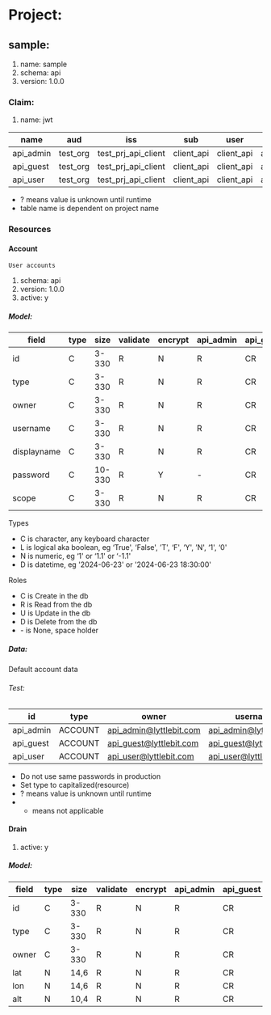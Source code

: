 # Project: 
## sample:
1. name: sample
1. schema: api
1. version: 1.0.0

### Claim:
1. name: jwt

| name      | aud                 | iss                       | sub        | user       | scope     | key |
|-----------|---------------------|---------------------------|------------|------------|-----------|-----|
| api_admin | test_org | test_prj_api_client | client_api | client_api | api_admin | ?   |
| api_guest | test_org | test_prj_api_client | client_api | client_api | api_guest | 0   |
| api_user  | test_org | test_prj_api_client | client_api | client_api | api_user  | ?   |

* ? means value is unknown until runtime
* table name is dependent on project name

### Resources
#### Account
    User accounts

 1. schema: api
 1. version: 1.0.0
 1. active: y

##### Model:

| field       | type | size   | validate | encrypt | api_admin | api_guest | api_user |
|-------------|------|--------|----------|---------|-----------|-----------|----------|
| id          | C    | 3-330  | R        | N       | R         | CR        | RUD      |
| type        | C    | 3-330  | R        | N       | R         | CR        | RUD      |
| owner       | C    | 3-330  | R        | N       | R         | CR        | RUD      |
| username    | C    | 3-330  | R        | N       | R         | CR        | RUD      |
| displayname | C    | 3-330  | R        | N       | R         | CR        | RUD      |
| password    | C    | 10-330 | R        | Y       | -         | CR        | UD       |
| scope       | C    | 3-330  | R        | N       | R         | CR        | RUD      |

Types
* C is character, any keyboard character
* L is logical aka boolean, eg ‘True', ‘False', ’T', ‘F', ‘Y', ’N', ‘1', ‘0' 
* N is numeric, eg ‘1' or ‘1.1' or ‘-1.1' 
* D is datetime, eg '2024-06-23' or '2024-06-23 18:30:00'

Roles
* C is Create in the db
* R is Read from the db
* U is Update in the db
* D is Delete from the db
* \- is None, space holder

##### Data:
Default account data

###### Test:

| id        | type    | owner                    | username                | displayname | password | scope     |
|-----------|---------|--------------------------|-------------------------|-------------|----------|-----------|
| api_admin | ACCOUNT | api_admin@lyttlebit.com  | api_admin@lyttlebit.com | Admin       | a1A!aaaa | api_admin |
| api_guest | ACCOUNT | api_guest@lyttlebit.com  | api_guest@lyttlebit.com | Guest       | a1A!aaaa | api_guest |
| api_user  | ACCOUNT | api_user@lyttlebit.com   | api_user@lyttlebit.com  | User        | a1A!aaaa | api_user  |

* Do not use same passwords in production
* Set type to capitalized(resource)
* ? means value is unknown until runtime
* - means not applicable

#### Drain

1. active: y

##### Model:

| field | type | size | validate | encrypt | api_admin | api_guest | api_user |
|-------|-----|--|---------|--------|----------|---------|-------|
| id    | C   | 3-330 | R       | N      | R        | CR      | RUD   |
| type  | C   | 3-330 | R       | N      | R        | CR      | RUD   |
| owner | C   | 3-330 | R       | N      | R        | CR      | RUD   |
| lat   | N   | 14,6 | R       | N      | R        | CR      | RUD   |
| lon   | N   | 14,6 | R       | N      | R        | CR      | RUD   |
| alt   | N   | 10,4 | R       | N      | R        | CR      | RUD   |
